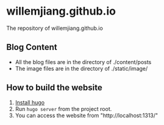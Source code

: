 # willemjiang.github.io
The repository of willemjiang.github.io

## Blog Content
* All the blog files are in the directory of ./content/posts
* The image files are in the directory of ./static/image/
  
## How to build the website
1. [Install hugo](https://gohugo.io/getting-started/installing/)
2. Run `hugo server` from the project root.
3. You can access the website from "http://localhost:1313/"